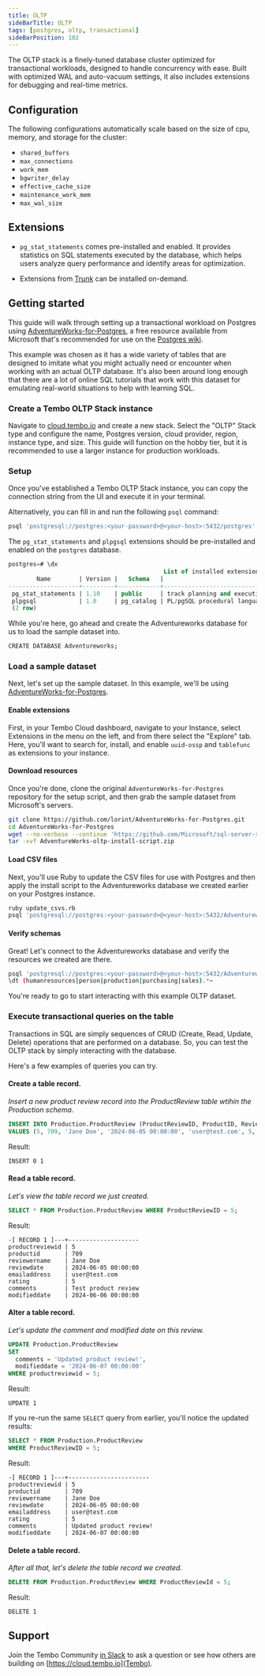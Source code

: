 ```yaml
---
title: OLTP
sideBarTitle: OLTP
tags: [postgres, oltp, transactional]
sideBarPosition: 102
---
```


The OLTP stack is a finely-tuned database cluster optimized for transactional workloads, designed to handle concurrency with ease. Built with optimized WAL and auto-vacuum settings, it also includes extensions for debugging and real-time metrics.

## Configuration

The following configurations automatically scale based on the size of cpu, memory, and storage for the cluster:

-   `shared_buffers`
-   `max_connections`
-   `work_mem`
-   `bgwriter_delay`
-   `effective_cache_size`
-   `maintenance_work_mem`
-   `max_wal_size`

## Extensions

-   `pg_stat_statements` comes pre-installed and enabled. It provides statistics on SQL statements executed by the database, which helps users analyze query performance and identify areas for optimization.

-   Extensions from [Trunk](https://pgt.dev) can be installed on-demand.

## Getting started

This guide will walk through setting up a transactional workload on Postgres using [AdventureWorks-for-Postgres](https://github.com/lorint/AdventureWorks-for-Postgres), a free resource available from Microsoft that's recommended for use on the [Postgres wiki](https://wiki.postgresql.org/wiki/Sample_Databases).

This example was chosen as it has a wide variety of tables that are designed to imitate what you might actually need or encounter when working with an actual OLTP database. It's also been around long enough that there are a lot of online SQL tutorials that work with this dataset for emulating real-world situations to help with learning SQL.

### Create a Tembo OLTP Stack instance

Navigate to [cloud.tembo.io](https://cloud.tembo.io) and create a new stack. Select the "OLTP" Stack type and configure the name, Postgres version, cloud provider, region, instance type, and size. This guide will function on the hobby tier, but it is recommended to use a larger instance for production workloads.

### Setup

Once you've established a Tembo OLTP Stack instance, you can copy the connection string from the UI and execute it in your terminal.

Alternatively, you can fill in and run the following `psql` command:

```bash
psql 'postgresql://postgres:<your-password>@<your-host>:5432/postgres'
```

The `pg_stat_statements` and `plpgsql` extensions should be pre-installed and enabled on the `postgres` database.

```sql
postgres=# \dx
                                            List of installed extensions
        Name        | Version |   Schema   |                              Description                               
--------------------+---------+------------+------------------------------------------------------------------------
 pg_stat_statements | 1.10    | public     | track planning and execution statistics of all SQL statements executed
 plpgsql            | 1.0     | pg_catalog | PL/pgSQL procedural language
 (2 row)
```

While you're here, go ahead and create the Adventureworks database for us to load the sample dataset into.

```bash
CREATE DATABASE Adventureworks;
```

### Load a sample dataset

Next, let's set up the sample dataset. In this example, we'll be using [AdventureWorks-for-Postgres](https://github.com/lorint/AdventureWorks-for-Postgres).

#### Enable extensions

First, in your Tembo Cloud dashboard, navigate to your Instance, select Extensions in the menu on the left, and from there select the "Explore" tab. Here, you'll want to search for, install, and enable `uuid-ossp` and `tablefunc` as extensions to your instance.

#### Download resources

Once you're done, clone the original `AdventureWorks-for-Postgres` repository for the setup script, and then grab the sample dataset from Microsoft's servers.

```bash
git clone https://github.com/lorint/AdventureWorks-for-Postgres.git
cd AdventureWorks-for-Postgres
wget --no-verbose --continue 'https://github.com/Microsoft/sql-server-samples/releases/download/adventureworks/AdventureWorks-oltp-install-script.zip'
tar -xvf AdventureWorks-oltp-install-script.zip
```

#### Load CSV files

Next, you'll use Ruby to update the CSV files for use with Postgres and then apply the install script to the Adventureworks database we created earlier on your Postgres instance.
```bash
ruby update_csvs.rb
psql 'postgresql://postgres:<your-password>@<your-host>:5432/Adventureworks' < install.sql 
```

#### Verify schemas

Great! Let's connect to the Adventureworks database and verify the resources we created are there.
```bash
psql 'postgresql://postgres:<your-password>@<your-host>:5432/Adventureworks'
\dt (humanresources|person|production|purchasing|sales).*~
```

You're ready to go to start interacting with this example OLTP dataset.

### Execute transactional queries on the table

Transactions in SQL are simply sequences of CRUD (Create, Read, Update, Delete) operations that are performed on a database. So, you can test the OLTP stack by simply interacting with the database.

Here's a few examples of queries you can try.

#### Create a table record.

_Insert a new product review record into the ProductReview table wtihin the Production schema._ 

```sql
INSERT INTO Production.ProductReview (ProductReviewID, ProductID, ReviewerName, ReviewDate, EmailAddress, Rating, Comments, ModifiedDate) 
VALUES (5, 709, 'Jane Doe', '2024-06-05 00:00:00', 'user@test.com', 5, 'Test product review', '2024-06-06 00:00:00');
```

Result:

```text
INSERT 0 1
```

#### Read a table record.

_Let's view the table record we just created._

```sql
SELECT * FROM Production.ProductReview WHERE ProductReviewID = 5;
```

Result:

```text
-[ RECORD 1 ]---+--------------------
productreviewid | 5
productid       | 709
reviewername    | Jane Doe
reviewdate      | 2024-06-05 00:00:00
emailaddress    | user@test.com
rating          | 5
comments        | Test product review
modifieddate    | 2024-06-06 00:00:00
```

#### Alter a table record.

_Let's update the comment and modified date on this review._

```sql
UPDATE Production.ProductReview 
SET 
  comments = 'Updated product review!', 
  modifieddate = '2024-06-07 00:00:00' 
WHERE productreviewid = 5;
```

Result:

```text
UPDATE 1
```

If you re-run the same `SELECT` query from earlier, you'll notice the updated results:

```sql
SELECT * FROM Production.ProductReview 
WHERE ProductReviewID = 5;
```

Result:

```text
-[ RECORD 1 ]---+-----------------------
productreviewid | 5
productid       | 709
reviewername    | Jane Doe
reviewdate      | 2024-06-05 00:00:00
emailaddress    | user@test.com
rating          | 5
comments        | Updated product review!
modifieddate    | 2024-06-07 00:00:00
```

#### Delete a table record.

_After all that, let's delete the table record we created._

```sql
DELETE FROM Production.ProductReview WHERE ProductReviewId = 5;
```

Result:

```text
DELETE 1
```

## Support

Join the Tembo Community [in Slack](https://join.slack.com/t/tembocommunity/shared_invite/zt-293gc1k0k-3K8z~eKW1SEIfrqEI~5_yw) to ask a question or see how others are building on [https://cloud.tembo.io](Tembo).
